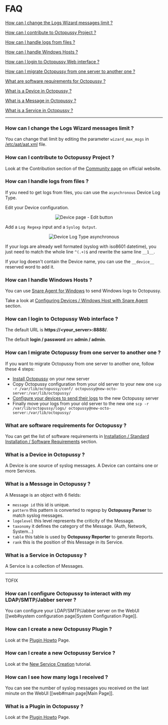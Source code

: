 FAQ 
===

[How can I change the Logs Wizard messages limit ?](FAQ.md#how-can-i-change-the-logs-wizard-messages-limit-)

[How can I contribute to Octopussy Project ?](FAQ.md#how-can-i-contribute-to-octopussy-project-)

[How can I handle logs from files ?](FAQ.md#how-can-i-handle-logs-from-files-)

[How can I handle Windows Hosts ?](FAQ.md#how-can-i-handle-windows-hosts-)

[How can I login to Octopussy Web interface ?](FAQ.md#how-can-i-login-to-octopussy-web-interface-)

[How can I migrate Octopussy from one server to another one ?](https://github.com/sebthebert/Octopussy_Documentation/blob/master/FAQ.md#how-can-i-migrate-octopussy-from-one-server-to-another-one-)

[What are software requirements for Octopussy ?](FAQ.md#what-are-software-requirements-for-octopussy-)

[What is a Device in Octopussy ?](https://github.com/sebthebert/Octopussy_Documentation/blob/master/FAQ.md#what-is-a-device-in-octopussy-)

[What is a Message in Octopussy ?](FAQ.md#what-is-a-message-in-octopussy-)

[What is a Service in Octopussy ?](FAQ.md#what-is-a-service-in-octopussy-)

<hr>

### How can I change the Logs Wizard messages limit ?

You can change that limit by editing the parameter `wizard_max_msgs` in [/etc/aat/aat.xml](https://github.com/sebthebert/Octopussy/blob/master/etc/aat/aat.xml) file.

### How can I contribute to Octopussy Project ? 

Look at the Contribution section of the [Community page](http://www.octopussy.pm/community) on official website.

### How can I handle logs from files ?

If you need to get logs from files, you can use the `asynchronous` Device Log Type.

Edit your Device configuration.

<p align="center">
  <img src="https://raw.githubusercontent.com/sebthebert/Octopussy_Documentation/master/img/Device%20page%20-%20Edit%20button.png" alt="Device page - Edit button"/>
</p>

Add a `Log Regexp` input and a `Syslog Output`.

<p align="center">
  <img src="https://raw.githubusercontent.com/sebthebert/Octopussy_Documentation/master/img/Device%20Log%20Type%20asynchronous.png" alt="Device Log Type asynchronous"/>
</p>

If your logs are already well formated (syslog with iso8601 datetime), 
you just need to match the whole line `^(.+)$` and rewrite the same line `__1__`.

If your log doesn't contain the Device name, you can use the `__device__` reserved word to add it.

### How can I handle Windows Hosts ?

You can use [Snare Agent for Windows](http://www.intersectalliance.com/projects/SnareWindows/) to send Windows logs to Octopussy.

Take a look at [Configuring Devices / Windows Host with Snare Agent](https://github.com/sebthebert/Octopussy_Documentation/blob/master/02_Configuring_Devices.md#windows-host-with-snare-agent) section.

### How can I login to Octopussy Web interface ?

The default URL is **https://\<your_server\>:8888/**.

The default **login / password** are **admin / admin**.

### How can I migrate Octopussy from one server to another one ?

If you want to migrate Octopussy from one server to another one, follow these 4 steps:
  * [Install Octopussy](https://github.com/sebthebert/Octopussy_Documentation/blob/master/01_Installation.md) on your new server
  * Copy Octopussy configuration from your old server to your new one
`
scp -r /var/lib/octopussy/conf/ octopussy@new-octo-server:/var/lib/octopussy/
`
  * [Configure your devices to send their logs](https://github.com/sebthebert/Octopussy_Documentation/blob/master/02_Configuring_Devices.md) to the new Octopussy server
  * Finally move your logs from your old server to the new one
`
scp -r /var/lib/octopussy/logs/ octopussy@new-octo-server:/var/lib/octopussy/
`

### What are software requirements for Octopussy ?

You can get the list of software requirements in [Installation / Standard Installation / Software Requirements](https://github.com/sebthebert/Octopussy_Documentation/blob/master/01_Installation.md#software-requirements) section.

### What is a Device in Octopussy ?

A Device is one source of syslog messages.
A Device can contains one or more Services.

### What is a Message in Octopussy ?

A Message is an object with 6 fields: 

  * `message id` this id is unique.
  * `pattern` this pattern is converted to regexp by **Octopussy Parser** to match syslog messages.
  * `logelevel` this level represents the criticity of the Message.
  * `taxonomy` it defines the category of the Message. (Auth, Network, System...)
  * `table` this table is used by **Octopussy Reporter** to generate Reports. 
  * `rank` this is the position of this Message in its Service.

### What is a Service in Octopussy ?

A Service is a collection of Messages.


----------------
TOFIX
### How can I configure Octopussy to interact with my LDAP/SMTP/Jabber server ? 

You can configure your LDAP/SMTP/Jabber server on the WebUI [[web#system configuration page|System Configuration Page]].

### How can I create a new Octopussy Plugin ?

Look at the [Plugin Howto](http://www.octopussy.pm/documentation/howtos/plugin) Page.

### How can I create a new Octopussy Service ? 

Look at the [New Service Creation](http://www.octopussy.pm/documentation/tutorials/new_service) tutorial.

### How can I see how many logs I received ?

You can see the number of syslog messages you received on the last minute on the WebUI [[web#main page|Main Page]].

### What is a Plugin in Octopussy ?

Look at the [Plugin Howto](http://www.octopussy.pm/documentation/howtos/plugin) Page.
